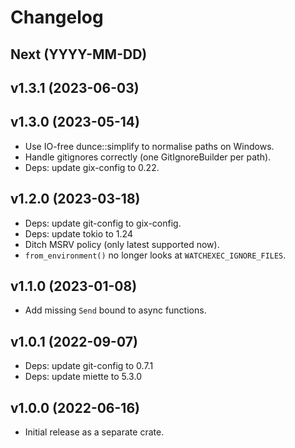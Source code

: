 # Changelog

## Next (YYYY-MM-DD)

## v1.3.1 (2023-06-03)

## v1.3.0 (2023-05-14)

- Use IO-free dunce::simplify to normalise paths on Windows.
- Handle gitignores correctly (one GitIgnoreBuilder per path).
- Deps: update gix-config to 0.22.

## v1.2.0 (2023-03-18)

- Deps: update git-config to gix-config.
- Deps: update tokio to 1.24
- Ditch MSRV policy (only latest supported now).
- `from_environment()` no longer looks at `WATCHEXEC_IGNORE_FILES`.

## v1.1.0 (2023-01-08)

- Add missing `Send` bound to async functions.

## v1.0.1 (2022-09-07)

- Deps: update git-config to 0.7.1
- Deps: update miette to 5.3.0

## v1.0.0 (2022-06-16)

- Initial release as a separate crate.
